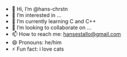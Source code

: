 - 👋 Hi, I’m @hans-chrstn
- 👀 I’m interested in ...
- 🌱 I’m currently learning C and C++
- 💞️ I’m looking to collaborate on ...
- 📫 How to reach me: hansestallo@gmail.com
- 😄 Pronouns: he/him
- ⚡ Fun fact: i love cats

<!---
hans-chrstn/hans-chrstn is a ✨ special ✨ repository because its `README.md` (this file) appears on your GitHub profile.
You can click the Preview link to take a look at your changes.
--->
